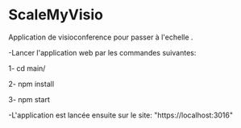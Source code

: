 # ScaleMyVisio
Application de visioconference pour passer à l'echelle .

-Lancer l'application web par les commandes suivantes:

1- cd main/

2- npm install

3- npm start


-L'application est lancée ensuite sur le site: "https://localhost:3016"
